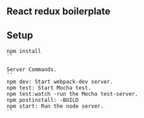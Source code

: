 React redux boilerplate
---

Setup
---

````
npm install
``

Server Commands.
``
npm dev: Start webpack-dev server.
npm test: Start Mocha test.
npm test:watch -run the Mocha test-server.
npm postinstall: -BUILD
npm start: Run the node server.
``
